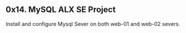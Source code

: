 ## 0x14. MySQL ALX SE Project

Install and configure Mysql Sever on both web-01 and web-02 severs.


